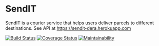 # SendIT
SendIT is a courier service that helps users deliver parcels to different destinations. 
See API at https://sendit-dera.herokuapp.com

[![Build Status](https://travis-ci.com/Je-ni/SendIT.svg?branch=master)](https://travis-ci.com/Je-ni/SendIT) [![Coverage Status](https://coveralls.io/repos/github/Je-ni/SendIT/badge.svg?branch=master)](https://coveralls.io/github/Je-ni/SendIT?branch=master) [![Maintainability](https://api.codeclimate.com/v1/badges/3d27eb6c4482095cf831/maintainability)](https://codeclimate.com/github/Je-ni/SendIT/maintainability)

